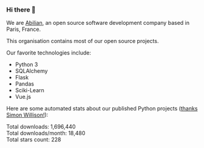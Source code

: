 ### Hi there 👋

We are [Abilian](https://abilian.com/), an open source software development company based in Paris, France.

This organisation contains most of our open source projects.

Our favorite technologies include:

- Python 3
- SQLAlchemy
- Flask
- Pandas
- Sciki-Learn
- Vue.js

Here are some automated stats about our published Python projects
([thanks Simon Willison!][sw-post]):

<!--marker-->
Total downloads: 1,696,440<br>
Total downloads/month: 18,480<br>
Total stars count: 228
<!--end-->

[sw-post]: https://simonwillison.net/2020/Jul/10/self-updating-profile-readme/